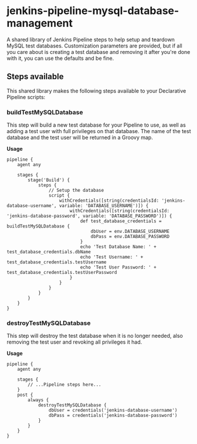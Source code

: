 # jenkins-pipeline-mysql-database-management
A shared library of Jenkins Pipeline steps to help setup and teardown MySQL test databases. Customization parameters are provided, but if all you care about is creating a test database and removing it after you're done with it, you can use the defaults and be fine.


## Steps available
This shared library makes the following steps available to your Declarative Pipeline scripts:


### buildTestMySQLDatabase
This step will build a new test database for your Pipeline to use, as well as adding a test user with full privileges on that database. The name of the test database and the test user will be returned in a Groovy map.

**Usage**
```
pipeline {
    agent any

    stages {
        stage('Build') {
            steps {
                // Setup the database
                script {
                    withCredentials([string(credentialsId: 'jenkins-database-username', variable: 'DATABASE_USERNAME')]) {
                        withCredentials([string(credentialsId: 'jenkins-database-password', variable: 'DATABASE_PASSWORD')]) {
                            def test_database_credentials = buildTestMySQLDatabase {
                                dbUser = env.DATABASE_USERNAME
                                dbPass = env.DATABASE_PASSWORD
                            }
                            echo 'Test Database Name: ' + test_database_credentials.dbName
                            echo 'Test Username: ' + test_database_credentials.testUsername
                            echo 'Test User Password: ' + test_database_credentials.testUserPassword
                        }
                    }
                }
            }
        }
    }
}
```


### destroyTestMySQLDatabase
This step will destroy the test database when it is no longer needed, also removing the test user and revoking all privileges it had.

**Usage**
```
pipeline {
    agent any

    stages {
        // ...Pipeline steps here...
    }
    post {
        always {
            destroyTestMySQLDatabase {
                dbUser = credentials('jenkins-database-username')
                dbPass = credentials('jenkins-database-password')
            }
        }
    }
}
```
